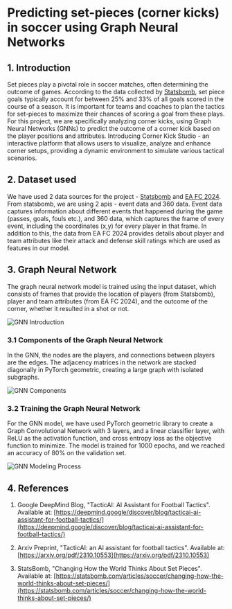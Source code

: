 # Predicting set-pieces (corner kicks) in soccer using Graph Neural Networks

## 1. Introduction
Set pieces play a pivotal role in soccer matches, often determining the outcome of games. According to the data collected by [Statsbomb](https://statsbomb.com/articles/soccer/changing-how-the-world-thinks-about-set-pieces/), set piece goals typically account for between 25% and 33% of all goals scored in the course of a season. It is important for teams and coaches to plan the tactics for set-pieces to maximize their chances of scoring a goal from these plays. For this project, we are specifically analyzing corner kicks, using Graph Neural Networks (GNNs) to predict the outcome of a corner kick based on the player positions and attributes. Introducing Corner Kick Studio - an interactive platform that allows users to visualize, analyze and enhance corner setups, providing a dynamic environment to simulate various tactical scenarios.

## 2. Dataset used
We have used 2 data sources for the project - [Statsbomb](https://github.com/statsbomb/open-data) and [EA FC 2024](https://www.kaggle.com/datasets/stefanoleone992/ea-sports-fc-24-complete-player-dataset). From statsbomb, we are using 2 apis - event data and 360 data. Event data captures information about different events that happened during the game (passes, goals, fouls etc.), and 360 data, which captures the frame of every event, including the coordinates (x,y) for every player in that frame. In addition to this, the data from EA FC 2024 provides details about player and team attributes like their attack and defense skill ratings which are used as features in our model.



## 3. Graph Neural Network
The graph neural network model is trained using the input dataset, which consists of frames that provide the location of players (from Statsbomb), player and team attributes (from EA FC 2024), and the outcome of the corner, whether it resulted in a shot or not.

![GNN Introduction](https://github.com/reojackson31/soccer-corner-kick-studio/assets/148725712/67e89838-5892-48cc-9ebb-2f28c490b6d9)


### 3.1 Components of the Graph Neural Network
In the GNN, the nodes are the players, and connections between players are the edges. The adjacency matrices in the network are stacked diagonally in PyTorch geometric, creating a large graph with isolated subgraphs.

![GNN Components](https://github.com/reojackson31/soccer-corner-kick-studio/assets/148725712/62009f46-8b8f-401a-9bac-2383ed96230f)


### 3.2 Training the Graph Neural Network
For the GNN model, we have used PyTorch geometric library to create a Graph Convolutional Network with 3 layers, and a linear classifier layer, with ReLU as the activation function, and cross entropy loss as the objective function to minimize.  The model is trained for 1000 epochs, and we reached an accuracy of 80% on the validation set.

![GNN Modeling Process](https://github.com/reojackson31/soccer-corner-kick-studio/assets/148725712/6b0a9a93-c339-4936-b0cb-fb84559a83c0)


## 4. References

1. Google DeepMind Blog, "TacticAI: AI Assistant for Football Tactics". Available at: [https://deepmind.google/discover/blog/tacticai-ai-assistant-for-football-tactics/](https://deepmind.google/discover/blog/tacticai-ai-assistant-for-football-tactics/)

2. Arxiv Preprint, "TacticAI: an AI assistant for football tactics". Available at: [https://arxiv.org/pdf/2310.10553](https://arxiv.org/pdf/2310.10553)

3. StatsBomb, "Changing How the World Thinks About Set Pieces". Available at: [https://statsbomb.com/articles/soccer/changing-how-the-world-thinks-about-set-pieces/](https://statsbomb.com/articles/soccer/changing-how-the-world-thinks-about-set-pieces/)


